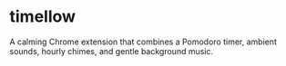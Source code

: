 # timellow
A calming Chrome extension that combines a Pomodoro timer, ambient sounds, hourly chimes, and gentle background music.
